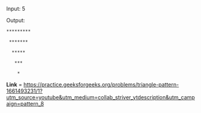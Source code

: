 Input: 5

Output:

```
*********

 *******

  *****

   ***

    *
```
**Link** = https://practice.geeksforgeeks.org/problems/triangle-pattern-1661493231/1?utm_source=youtube&utm_medium=collab_striver_ytdescription&utm_campaign=pattern_8